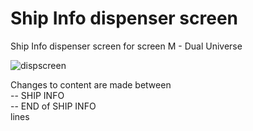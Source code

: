 # Ship Info dispenser screen
Ship Info dispenser screen for screen M - Dual Universe

![dispscreen](https://user-images.githubusercontent.com/61538051/211263464-f9860fe5-1ec1-4a35-a48c-0532b4ba0d08.png)

Changes to content are made between</br>
-- SHIP INFO</br>
-- END of SHIP INFO</br>
lines


